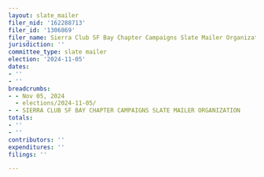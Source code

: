 ```yaml
---
layout: slate_mailer
filer_nid: '162288713'
filer_id: '1306869'
filer_name: Sierra Club SF Bay Chapter Campaigns Slate Mailer Organization
jurisdiction: ''
committee_type: slate mailer
election: '2024-11-05'
dates:
- ''
- ''
breadcrumbs:
- - Nov 05, 2024
  - elections/2024-11-05/
- - SIERRA CLUB SF BAY CHAPTER CAMPAIGNS SLATE MAILER ORGANIZATION
totals:
- ''
- ''
contributors: ''
expenditures: ''
filings: ''

---
```


